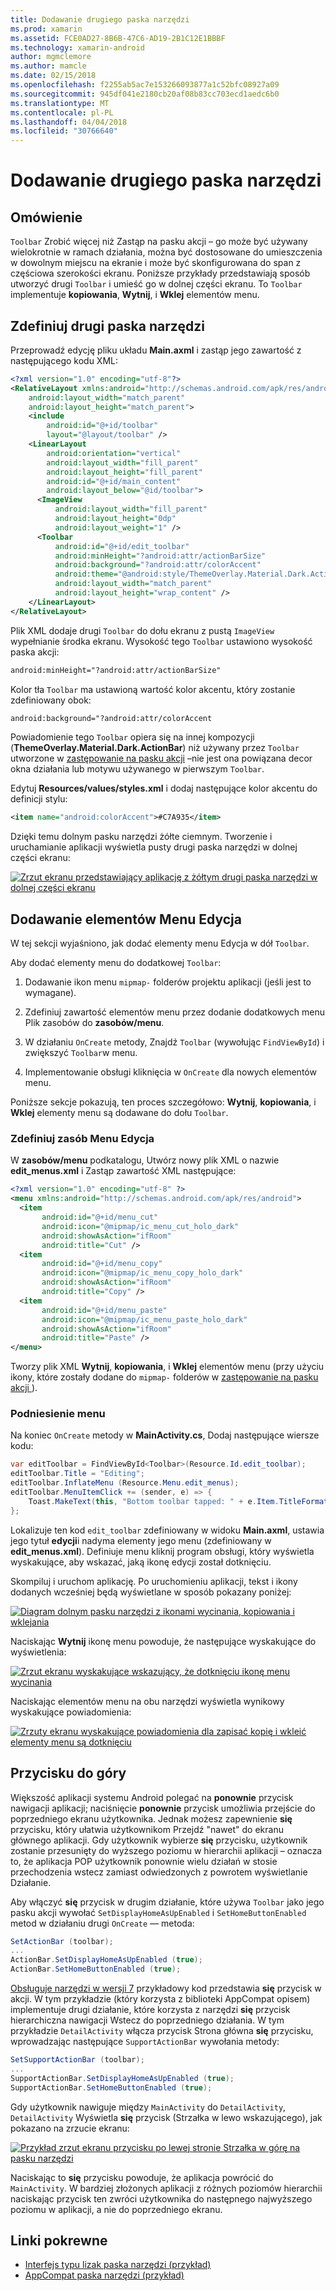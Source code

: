 ```yaml
---
title: Dodawanie drugiego paska narzędzi
ms.prod: xamarin
ms.assetid: FCE0AD27-8B6B-47C6-AD19-2B1C12E1BBBF
ms.technology: xamarin-android
author: mgmclemore
ms.author: mamcle
ms.date: 02/15/2018
ms.openlocfilehash: f2255ab5ac7e153266093877a1c52bfc08927a09
ms.sourcegitcommit: 945df041e2180cb20af08b83cc703ecd1aedc6b0
ms.translationtype: MT
ms.contentlocale: pl-PL
ms.lasthandoff: 04/04/2018
ms.locfileid: "30766640"
---
```

# <a name="adding-a-second-toolbar"></a>Dodawanie drugiego paska narzędzi


## <a name="overview"></a>Omówienie 

`Toolbar` Zrobić więcej niż Zastąp na pasku akcji &ndash; go może być używany wielokrotnie w ramach działania, można być dostosowane do umieszczenia w dowolnym miejscu na ekranie i może być skonfigurowana do span z częściowa szerokości ekranu. Poniższe przykłady przedstawiają sposób utworzyć drugi `Toolbar` i umieść go w dolnej części ekranu. To `Toolbar` implementuje **kopiowania**, **Wytnij**, i **Wklej** elementów menu. 


## <a name="define-the-second-toolbar"></a>Zdefiniuj drugi paska narzędzi 

Przeprowadź edycję pliku układu **Main.axml** i zastąp jego zawartość z następującego kodu XML:

```xml
<?xml version="1.0" encoding="utf-8"?>
<RelativeLayout xmlns:android="http://schemas.android.com/apk/res/android"
    android:layout_width="match_parent"
    android:layout_height="match_parent">
    <include
        android:id="@+id/toolbar"
        layout="@layout/toolbar" />
    <LinearLayout
        android:orientation="vertical"
        android:layout_width="fill_parent"
        android:layout_height="fill_parent"
        android:id="@+id/main_content"
        android:layout_below="@id/toolbar">
      <ImageView
          android:layout_width="fill_parent"
          android:layout_height="0dp"
          android:layout_weight="1" />
      <Toolbar
          android:id="@+id/edit_toolbar"
          android:minHeight="?android:attr/actionBarSize"
          android:background="?android:attr/colorAccent"
          android:theme="@android:style/ThemeOverlay.Material.Dark.ActionBar"
          android:layout_width="match_parent"
          android:layout_height="wrap_content" />
    </LinearLayout>
</RelativeLayout>
```

Plik XML dodaje drugi `Toolbar` do dołu ekranu z pustą `ImageView` wypełnianie środka ekranu. Wysokość tego `Toolbar` ustawiono wysokość paska akcji: 

```xml
android:minHeight="?android:attr/actionBarSize"
```

Kolor tła `Toolbar` ma ustawioną wartość kolor akcentu, który zostanie zdefiniowany obok:

```xml
android:background="?android:attr/colorAccent
```

Powiadomienie tego `Toolbar` opiera się na innej kompozycji (**ThemeOverlay.Material.Dark.ActionBar**) niż używany przez `Toolbar` utworzone w [zastępowanie na pasku akcji](~/android/user-interface/controls/tool-bar/replacing-the-action-bar.md) &ndash;nie jest ona powiązana decor okna działania lub motywu używanego w pierwszym `Toolbar`.

Edytuj **Resources/values/styles.xml** i dodaj następujące kolor akcentu do definicji stylu: 

```xml
<item name="android:colorAccent">#C7A935</item>
```

Dzięki temu dolnym pasku narzędzi żółte ciemnym. Tworzenie i uruchamianie aplikacji wyświetla pusty drugi paska narzędzi w dolnej części ekranu: 

[![Zrzut ekranu przedstawiający aplikację z żółtym drugi paska narzędzi w dolnej części ekranu](adding-a-second-toolbar-images/01-second-toolbar-sml.png)](adding-a-second-toolbar-images/01-second-toolbar.png#lightbox)


 
## <a name="add-edit-menu-items"></a>Dodawanie elementów Menu Edycja 

W tej sekcji wyjaśniono, jak dodać elementy menu Edycja w dół `Toolbar`. 

Aby dodać elementy menu do dodatkowej `Toolbar`: 

1.  Dodawanie ikon menu `mipmap-` folderów projektu aplikacji (jeśli jest to wymagane).

2.  Zdefiniuj zawartość elementów menu przez dodanie dodatkowych menu Plik zasobów do **zasobów/menu**. 

3.  W działaniu `OnCreate` metody, Znajdź `Toolbar` (wywołując `FindViewById`) i zwiększyć `Toolbar`w menu.

4.  Implementowanie obsługi kliknięcia w `OnCreate` dla nowych elementów menu. 

Poniższe sekcje pokazują, ten proces szczegółowo: **Wytnij**, **kopiowania**, i **Wklej** elementy menu są dodawane do dołu `Toolbar`. 



### <a name="define-the-edit-menu-resource"></a>Zdefiniuj zasób Menu Edycja

W **zasobów/menu** podkatalogu, Utwórz nowy plik XML o nazwie **edit_menus.xml** i Zastąp zawartość XML następujące:

```xml
<?xml version="1.0" encoding="utf-8" ?>
<menu xmlns:android="http://schemas.android.com/apk/res/android">
  <item
       android:id="@+id/menu_cut"
       android:icon="@mipmap/ic_menu_cut_holo_dark"
       android:showAsAction="ifRoom"
       android:title="Cut" />
  <item
       android:id="@+id/menu_copy"
       android:icon="@mipmap/ic_menu_copy_holo_dark"
       android:showAsAction="ifRoom"
       android:title="Copy" />
  <item
       android:id="@+id/menu_paste"
       android:icon="@mipmap/ic_menu_paste_holo_dark"
       android:showAsAction="ifRoom"
       android:title="Paste" />
</menu>
```

Tworzy plik XML **Wytnij**, **kopiowania**, i **Wklej** elementów menu (przy użyciu ikony, które zostały dodane do `mipmap-` folderów w [zastępowanie na pasku akcji ](~/android/user-interface/controls/tool-bar/replacing-the-action-bar.md)).



### <a name="inflate-the-menus"></a>Podniesienie menu

Na koniec `OnCreate` metody w **MainActivity.cs**, Dodaj następujące wiersze kodu: 

```csharp
var editToolbar = FindViewById<Toolbar>(Resource.Id.edit_toolbar);
editToolbar.Title = "Editing";
editToolbar.InflateMenu (Resource.Menu.edit_menus);
editToolbar.MenuItemClick += (sender, e) => {
    Toast.MakeText(this, "Bottom toolbar tapped: " + e.Item.TitleFormatted, ToastLength.Short).Show();
};
```

Lokalizuje ten kod `edit_toolbar` zdefiniowany w widoku **Main.axml**, ustawia jego tytuł **edycji**i nadyma elementy jego menu (zdefiniowany w **edit_menus.xml**). Definiuje menu kliknij program obsługi, który wyświetla wyskakujące, aby wskazać, jaką ikonę edycji został dotknięciu. 

Skompiluj i uruchom aplikację. Po uruchomieniu aplikacji, tekst i ikony dodanych wcześniej będą wyświetlane w sposób pokazany poniżej: 

[![Diagram dolnym pasku narzędzi z ikonami wycinania, kopiowania i wklejania](adding-a-second-toolbar-images/02-bottom-toolbar-sml.png)](adding-a-second-toolbar-images/02-bottom-toolbar.png#lightbox)

Naciskając **Wytnij** ikonę menu powoduje, że następujące wyskakujące do wyświetlenia: 

[![Zrzut ekranu wyskakujące wskazujący, że dotknięciu ikonę menu wycinania](adding-a-second-toolbar-images/03-bottom-tapped-sml.png)](adding-a-second-toolbar-images/03-bottom-tapped.png#lightbox)

Naciskając elementów menu na obu narzędzi wyświetla wynikowy wyskakujące powiadomienia: 

[![Zrzuty ekranu wyskakujące powiadomienia dla zapisać kopię i wkleić elementy menu są dotknięciu](adding-a-second-toolbar-images/04-menu-action-sml.png)](adding-a-second-toolbar-images/04-menu-action.png#lightbox)



## <a name="the-up-button"></a>Przycisku do góry 

Większość aplikacji systemu Android polegać na **ponownie** przycisk nawigacji aplikacji; naciśnięcie **ponownie** przycisk umożliwia przejście do poprzedniego ekranu użytkownika.
Jednak możesz zapewnienie **się** przycisku, który ułatwia użytkownikom Przejdź "nawet" do ekranu głównego aplikacji. Gdy użytkownik wybierze **się** przycisku, użytkownik zostanie przesunięty do wyższego poziomu w hierarchii aplikacji &ndash; oznacza to, że aplikacja POP użytkownik ponownie wielu działań w stosie przechodzenia wstecz zamiast odwiedzonych z powrotem wyświetlanie Działanie. 

Aby włączyć **się** przycisk w drugim działanie, które używa `Toolbar` jako jego pasku akcji wywołać `SetDisplayHomeAsUpEnabled` i `SetHomeButtonEnabled` metod w działaniu drugi `OnCreate` — metoda:

```csharp
SetActionBar (toolbar);
...
ActionBar.SetDisplayHomeAsUpEnabled (true);
ActionBar.SetHomeButtonEnabled (true);
```

[Obsługuje narzędzi w wersji 7](https://developer.xamarin.com/samples/monodroid/Supportv7/AppCompat/Toolbar/) przykładowy kod przedstawia **się** przycisk w akcji. W tym przykładzie (który korzysta z biblioteki AppCompat opisem) implementuje drugi działanie, które korzysta z narzędzi **się** przycisk hierarchiczna nawigacji Wstecz do poprzedniego działania. W tym przykładzie `DetailActivity` włącza przycisk Strona główna **się** przycisku, wprowadzając następujące `SupportActionBar` wywołania metody: 

```csharp
SetSupportActionBar (toolbar);
...
SupportActionBar.SetDisplayHomeAsUpEnabled (true);
SupportActionBar.SetHomeButtonEnabled (true);
```

Gdy użytkownik nawiguje między `MainActivity` do `DetailActivity`, `DetailActivity` Wyświetla **się** przycisk (Strzałka w lewo wskazującego), jak pokazano na zrzucie ekranu:

[![Przykład zrzut ekranu przycisku po lewej stronie Strzałka w górę na pasku narzędzi](adding-a-second-toolbar-images/05-up-button-sml.png)](adding-a-second-toolbar-images/05-up-button.png#lightbox)

Naciskając to **się** przycisku powoduje, że aplikacja powrócić do `MainActivity`. W bardziej złożonych aplikacji z różnych poziomów hierarchii naciskając przycisk ten zwróci użytkownika do następnego najwyższego poziomu w aplikacji, a nie do poprzedniego ekranu. 



## <a name="related-links"></a>Linki pokrewne

- [Interfejs typu lizak paska narzędzi (przykład)](https://developer.xamarin.com/samples/monodroid/android5.0/Toolbar/)
- [AppCompat paska narzędzi (przykład)](https://developer.xamarin.com/samples/monodroid/Supportv7/AppCompat/Toolbar/)
